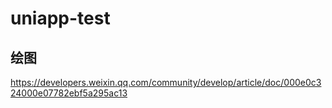 # uniapp-test

## 绘图

https://developers.weixin.qq.com/community/develop/article/doc/000e0c324000e07782ebf5a295ac13
